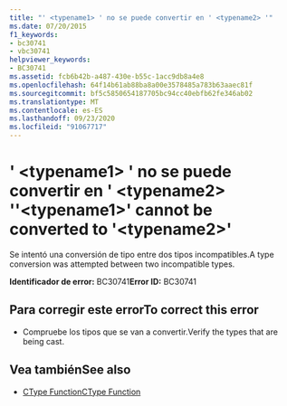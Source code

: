 ```yaml
---
title: "' <typename1> ' no se puede convertir en ' <typename2> '"
ms.date: 07/20/2015
f1_keywords:
- bc30741
- vbc30741
helpviewer_keywords:
- BC30741
ms.assetid: fcb6b42b-a487-430e-b55c-1acc9db8a4e8
ms.openlocfilehash: 64f14b61ab88ba8a00e3578485a783b63aaec81f
ms.sourcegitcommit: bf5c5850654187705bc94cc40ebfb62fe346ab02
ms.translationtype: MT
ms.contentlocale: es-ES
ms.lasthandoff: 09/23/2020
ms.locfileid: "91067717"
---
```

# <a name="typename1-cannot-be-converted-to-typename2"></a><span data-ttu-id="968ab-102">' \<typename1> ' no se puede convertir en ' \<typename2> '</span><span class="sxs-lookup"><span data-stu-id="968ab-102">'\<typename1>' cannot be converted to '\<typename2>'</span></span>

<span data-ttu-id="968ab-103">Se intentó una conversión de tipo entre dos tipos incompatibles.</span><span class="sxs-lookup"><span data-stu-id="968ab-103">A type conversion was attempted between two incompatible types.</span></span>  
  
 <span data-ttu-id="968ab-104">**Identificador de error:** BC30741</span><span class="sxs-lookup"><span data-stu-id="968ab-104">**Error ID:** BC30741</span></span>  
  
## <a name="to-correct-this-error"></a><span data-ttu-id="968ab-105">Para corregir este error</span><span class="sxs-lookup"><span data-stu-id="968ab-105">To correct this error</span></span>  
  
- <span data-ttu-id="968ab-106">Compruebe los tipos que se van a convertir.</span><span class="sxs-lookup"><span data-stu-id="968ab-106">Verify the types that are being cast.</span></span>  
  
## <a name="see-also"></a><span data-ttu-id="968ab-107">Vea también</span><span class="sxs-lookup"><span data-stu-id="968ab-107">See also</span></span>

- [<span data-ttu-id="968ab-108">CType Function</span><span class="sxs-lookup"><span data-stu-id="968ab-108">CType Function</span></span>](../language-reference/functions/ctype-function.md)

